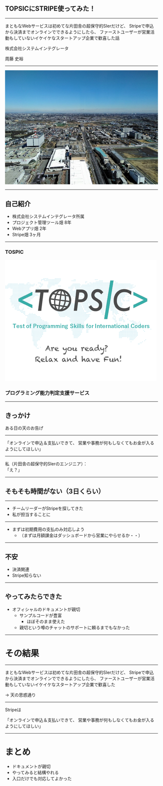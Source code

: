 ## TOPSICにSTRIPE使ってみた！

---

まともなWebサービスは初めてな片田舎の超保守的SIerだけど、
Stripeで申込から決済までオンラインでできるようにしたら、
ファーストユーザーが営業活動もしていないイケイケなスタートアップ企業で歓喜した話


株式会社システムインテグレータ

周藤 史裕

---

![SI](img/si.jpg)

---

## 自己紹介
- 株式会社システムインテグレータ所属
- プロジェクト管理ツール畑 8年
- Webアプリ畑 2年
- Stripe畑 3ヶ月

---

### TOSPIC

![Logo](img/tsimage.png)

### プログラミング能力判定支援サービス

---

## きっかけ

ある日の天のお告げ

---

「オンラインで申込＆支払いできて、
営業や事務が何もしなくてもお金が入るようにしてほしい」

---

私（片田舎の超保守的SIerのエンジニア）：\
「え？」

---

## そもそも時間がない（3日くらい）

---

- チームリーダーがStripeを探してきた
- 私が担当することに

---

- まずは初期費用の支払のみ対応しよう
  - （まずは月額課金はダッシュボードから営業にやらせるか・・）

---

## 不安
- 決済関連
- Stripe知らない

---

## やってみたらできた

- オフィシャルのドキュメントが親切
  - サンプルコードが豊富
    - ほぼそのまま使えた
  - 親切という噂のチャットのサポートに頼るまでもなかった

---

# その結果

---

まともなWebサービスは初めてな片田舎の超保守的SIerだけど、
Stripeで申込から決済までオンラインでできるようにしたら、
ファーストユーザーが営業活動もしていないイケイケなスタートアップ企業で歓喜した

→ 天の思惑通り

---

Stripeは

「オンラインで申込＆支払いできて、
営業や事務が何もしなくてもお金が入るようにしてほしい」

---

# まとめ

- ドキュメントが親切
- やってみると結構やれる
- 入口だけでも対応してよかった